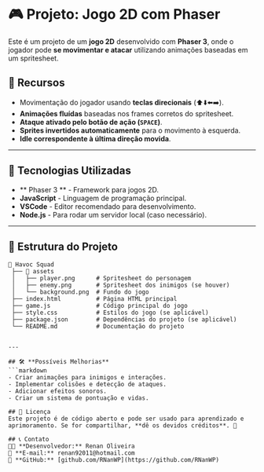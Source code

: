 # 🎮 Projeto: Jogo 2D com Phaser

Este é um projeto de um **jogo 2D** desenvolvido com **Phaser 3**, onde o jogador pode **se movimentar e atacar** utilizando animações baseadas em um spritesheet.  

## 📌 **Recursos**
- Movimentação do jogador usando **teclas direcionais** (⬆️⬇️⬅️➡️).
- **Animações fluídas** baseadas nos frames corretos do spritesheet.
- **Ataque ativado pelo botão de ação (`SPACE`)**.
- **Sprites invertidos automaticamente** para o movimento à esquerda.
- **Idle correspondente à última direção movida**.

---

## 🚀 **Tecnologias Utilizadas**
- ** Phaser 3 ** - Framework para jogos 2D.
- **JavaScript** - Linguagem de programação principal.
- **VSCode** - Editor recomendado para desenvolvimento.
- **Node.js** - Para rodar um servidor local (caso necessário).

---

## 📂 **Estrutura do Projeto**
```plaintext
📁 Havoc Squad
 ├── 📂 assets
 │   ├── player.png      # Spritesheet do personagem
 │   ├── enemy.png       # Spritesheet dos inimigos (se houver)
 │   └── background.png  # Fundo do jogo
 ├── index.html          # Página HTML principal
 ├── game.js             # Código principal do jogo
 ├── style.css           # Estilos do jogo (se aplicável)
 ├── package.json        # Dependências do projeto (se aplicável)
 └── README.md           # Documentação do projeto


---

## 🛠️ **Possíveis Melhorias**
```markdown
- Criar animações para inimigos e interações.  
- Implementar colisões e detecção de ataques.  
- Adicionar efeitos sonoros.  
- Criar um sistema de pontuação e vidas.  

## 📜 Licença
Este projeto é de código aberto e pode ser usado para aprendizado e aprimoramento. Se for compartilhar, **dê os devidos créditos**. 🚀  

## 📞 Contato
👨‍💻 **Desenvolvedor:** Renan Oliveira  
📧 **E-mail:** renan92011@hotmail.com  
🔗 **GitHub:** [github.com/RNanWP](https://github.com/RNanWP)  
